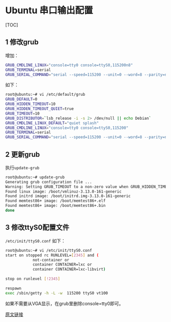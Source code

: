 # Ubuntu 串口输出配置
[TOC]
## 1 修改grub
增加：
```bash
GRUB_CMDLINE_LINUX="console=tty0 console=ttyS0,115200n8"
GRUB_TERMINAL=serial
GRUB_SERIAL_COMMAND="serial --speed=115200 --unit=0 --word=8 --parity=no --stop=1"
```
如下：
```bash
root@ubuntu:~# vi /etc/default/grub 
GRUB_DEFAULT=0
GRUB_HIDDEN_TIMEOUT=10
GRUB_HIDDEN_TIMEOUT_QUIET=true
GRUB_TIMEOUT=10
GRUB_DISTRIBUTOR=`lsb_release -i -s 2> /dev/null || echo Debian`
GRUB_CMDLINE_LINUX_DEFAULT="quiet splash"
GRUB_CMDLINE_LINUX="console=tty0 console=ttyS0,115200"
GRUB_TERMINAL=serial
GRUB_SERIAL_COMMAND="serial --speed=115200 --unit=0 --word=8 --parity=no --stop=1"
```

## 2 更新grub
执行```update-grub```
```bash
root@ubuntu:~# update-grub
Generating grub configuration file ...
Warning: Setting GRUB_TIMEOUT to a non-zero value when GRUB_HIDDEN_TIMEOUT is set is no longer supported.
Found linux image: /boot/vmlinuz-3.13.0-161-generic
Found initrd image: /boot/initrd.img-3.13.0-161-generic
Found memtest86+ image: /boot/memtest86+.elf
Found memtest86+ image: /boot/memtest86+.bin
done
```

## 3 修改ttyS0配置文件
```/etc/init/ttyS0.conf```
如下：
```bash
root@ubuntu:~# vi /etc/init/ttyS0.conf 
start on stopped rc RUNLEVEL=[2345] and (
            not-container or
            container CONTAINER=lxc or
            container CONTAINER=lxc-libvirt)
 
stop on runlevel [!2345]
 
respawn
exec /sbin/getty -h -L -w  115200 ttyS0 vt100
```
如果不需要从VGA显示，在grub里删除console=tty0即可。

[原文链接](https://blog.csdn.net/weixin_42414349/article/details/83510909)

